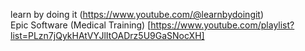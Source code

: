 learn by doing it (https://www.youtube.com/@learnbydoingit)                   
Epic Software (Medical Training) [https://www.youtube.com/playlist?list=PLzn7jQykHAtVYJlItOADrz5U9GaSNocXH]                

